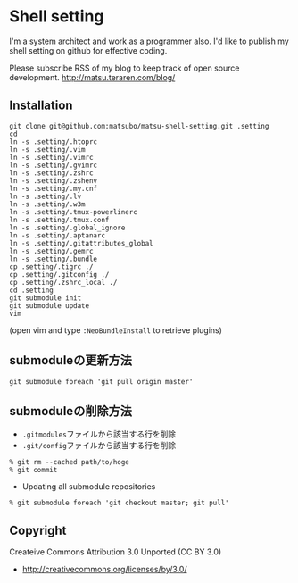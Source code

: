 Shell setting
================================

I'm a system architect and work as a programmer also. I'd like to publish my shell setting on github for effective coding.

Please subscribe RSS of my blog to keep track of open source development.
http://matsu.teraren.com/blog/


Installation
---------------------------------

```
git clone git@github.com:matsubo/matsu-shell-setting.git .setting
cd
ln -s .setting/.htoprc
ln -s .setting/.vim
ln -s .setting/.vimrc
ln -s .setting/.gvimrc
ln -s .setting/.zshrc
ln -s .setting/.zshenv
ln -s .setting/.my.cnf
ln -s .setting/.lv
ln -s .setting/.w3m
ln -s .setting/.tmux-powerlinerc
ln -s .setting/.tmux.conf
ln -s .setting/.global_ignore
ln -s .setting/.aptanarc
ln -s .setting/.gitattributes_global
ln -s .setting/.gemrc
ln -s .setting/.bundle
cp .setting/.tigrc ./
cp .setting/.gitconfig ./
cp .setting/.zshrc_local ./
cd .setting
git submodule init
git submodule update
vim
```

(open vim and type `:NeoBundleInstall` to retrieve plugins)


submoduleの更新方法
---------------------------------

```
git submodule foreach 'git pull origin master'
```


submoduleの削除方法
---------------------------------
* `.gitmodules`ファイルから該当する行を削除
* `.git/config`ファイルから該当する行を削除

```
% git rm --cached path/to/hoge
% git commit
```

* Updating all submodule repositories
```
% git submodule foreach 'git checkout master; git pull'
```


Copyright
---------------------------------

Createive Commons Attribution 3.0 Unported (CC BY 3.0)
* http://creativecommons.org/licenses/by/3.0/



